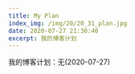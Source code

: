 ```yaml
---
title: My Plan
index_img: /img/20/20_31_plan.jpg
date: 2020-07-27 21:30:40
excerpt: 我的博客计划
---
```


我的博客计划：无(2020-07-27)
